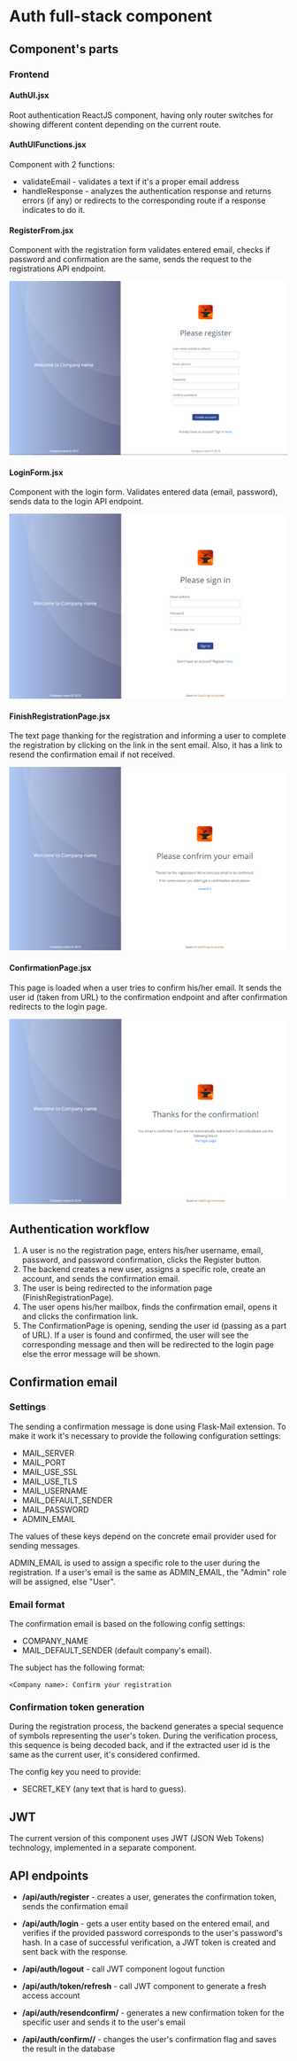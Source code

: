 # Auth full-stack component

## Component's parts
### Frontend
#### AuthUI.jsx
Root authentication ReactJS component, having only router switches for showing different content depending on the current route.
#### AuthUIFunctions.jsx
Component with 2 functions:
- validateEmail - validates a text if it's a proper email address
- handleResponse - analyzes the authentication response and returns errors (if any) or redirects to the corresponding route if a response indicates to do it.

#### RegisterFrom.jsx
Component with the registration form validates entered email, checks if password and confirmation are the same, sends the request to the registrations API endpoint.

![Registration page on a normal computer screen](https://github.com/saasforge/saas-forge-public-docs/blob/master/registerBigScreen.png?raw=true)

#### LoginForm.jsx
Component with the login form. Validates entered data (email, password), sends data to the login API endpoint.

![Login page](https://github.com/saasforge/saas-forge-public-docs/blob/master/loginBigScreen.png?raw=true)

#### FinishRegistrationPage.jsx
The text page thanking for the registration and informing a user to complete the registration by clicking on the link in the sent email. Also, it has a link to resend the confirmation email if not received.

![Finish registration page](https://github.com/saasforge/saas-forge-public-docs/blob/master/finishRegistration.png?raw=true)

#### ConfirmationPage.jsx
This page is loaded when a user tries to confirm his/her email. It sends the user id (taken from URL) to the confirmation endpoint and after confirmation redirects to the login page.

![Confirmation page](https://github.com/saasforge/saas-forge-public-docs/blob/master/confirmed.png?raw=true)

## Authentication workflow
1. A user is no the registration page, enters his/her username, email, password, and password confirmation, clicks the Register button.
2. The backend creates a new user, assigns a specific role, create an account, and sends the confirmation email.
3. The user is being redirected to the information page (FinishRegistrationPage).
4. The user opens his/her mailbox, finds the confirmation email, opens it and clicks the confirmation link.
5. The ConfirmationPage is opening, sending the user id (passing as a part of URL). If a user is found and confirmed, the user will see the corresponding message and then will be redirected to the login page else the error message will be shown.

## Confirmation email
### Settings
The sending a confirmation message is done using Flask-Mail extension. To make it work it's necessary to provide the following configuration settings:
- MAIL_SERVER
- MAIL_PORT
- MAIL_USE_SSL
- MAIL_USE_TLS
- MAIL_USERNAME
- MAIL_DEFAULT_SENDER
- MAIL_PASSWORD
- ADMIN_EMAIL

The values of these keys depend on the concrete email provider used for sending messages.

ADMIN_EMAIL is used to assign a specific role to the user during the registration. If a user's email is the same as ADMIN_EMAIL, the "Admin" role will be assigned, else "User".


### Email format
The confirmation email is based on the following config settings:

- COMPANY_NAME
- MAIL_DEFAULT_SENDER (default company's email).

The subject has the following format: 

```
<Company name>: Confirm your registration
```


### Confirmation token generation
During the registration process, the backend generates a special sequence of symbols representing the user's token. During the verification process, this sequence is being decoded back, and if the extracted user id is the same as the current user, it's considered confirmed.

The config key you need to provide:
- SECRET_KEY (any text that is hard to guess).

## JWT
The current version of this component uses JWT (JSON Web Tokens) technology, implemented in a separate component.

## API endpoints
- **/api/auth/register** - creates a user, generates the confirmation token, sends the confirmation email

- **/api/auth/login** - gets a user entity based on the entered email, and verifies if the provided password corresponds to the user's password's hash. In a case of successful verification, a JWT token is created and sent back with the response.

- **/api/auth/logout** - call JWT component logout function

- **/api/auth/token/refresh** - call JWT component to generate a fresh access account

- **/api/auth/resendconfirm/<userid>** - generates a new confirmation token for the specific user and sends it to the user's email

- **/api/auth/confirm/<token>/<userid>** - changes the user's confirmation flag and saves the result in the database